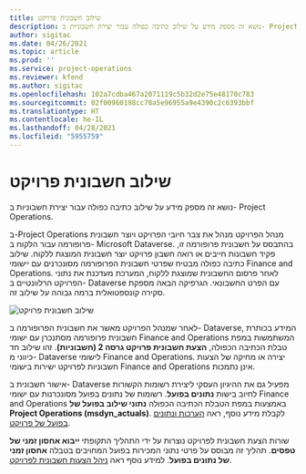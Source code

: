 ```yaml
---
title: שילוב חשבונית פרויקט
description: נושא זה מספק מידע על שילוב כתיבה כפולה עבור יצירת חשבוניות ב- Project Operations.
author: sigitac
ms.date: 04/26/2021
ms.topic: article
ms.prod: ''
ms.service: project-operations
ms.reviewer: kfend
ms.author: sigitac
ms.openlocfilehash: 102a7cdba467a2071119c5b32d2e75e48170c783
ms.sourcegitcommit: 02f00960198cc78a5e96955a9e4390c2c6393bbf
ms.translationtype: HT
ms.contentlocale: he-IL
ms.lasthandoff: 04/28/2021
ms.locfileid: "5955759"
---
```

# <a name="project-invoice-integration"></a>שילוב חשבונית פרויקט

נושא זה מספק מידע על שילוב כתיבה כפולה עבור יצירת חשבוניות ב- Project Operations.

ב-Project Operations מנהל הפרויקט מנהל את צבר חיובי הפרויקט ויוצר חשבונית פרופורמה עבור הלקוח ב- Microsoft Dataverse. בהתבסס על חשבונית פרופורמה זו, פקיד חשבונות חייבים או רואה חשבון פרויקט יוצר חשבונית המוצגת ללקוח. שילוב כתיבה כפולה מבטיח שפרטי חשבונית הפרופורמה מסונכרנים עם יישומי Finance and Operations. לאחר פרסום החשבונית שמוצגת ללקוח, המערכת מעדכנת את נתוני הפרויקט הרלוונטיים ב- Dataverse עם הפרט החשבונאי. הגרפיקה הבאה מספקת סקירה קונספטואלית ברמה גבוהה על שילוב זה.

   ![שילוב חשבונית פרויקט](./media/DW5Invoicing.png)

לאחר שמנהל הפרויקט מאשר את חשבונית הפרופורמה ב- Dataverse, המידע בכותרת חשבונית פרופורמה מסתנכרן עם ישומי Finance and Operations המשתמשות במפת טבלת הכתיבה הכפולה, **הצעת חשבונית פרויקט גרסה 2 (חשבוניות)**. זהו שילוב חד כיווני מ- Dataverse לישומי Finance and Operations. יצירה או מחיקה של הצעות חשבוניות לפרויקט ישירות בישומי Finance and Operations אינן נתמכות.

אישור חשבונית ב- Dataverse מפעיל גם את ההיגיון העסקי ליצירת רשומות הקשורות לחיוב בישות **נתונים בפועל**. רשומות של נתונים בפועל מסונכרנות עם ישומי Finance and Operations באמצעות במפת הטבלת הכתיבה הכפולה **נתוני שילוב בפועל של Project Operations ‏(msdyn\_actuals)**. לקבלת מידע נוסף, ראה [הערכות ונתונים בפועל של פרויקט](resource-dual-write-estimates-actuals.md). 

שורות הצעת חשבונית לפרויקט נוצרות על ידי התהליך התקופתי **ייבוא אחסון זמני של טפסים**. תהליך זה מבוסס על פרטי נתוני המכירות בפועל המחויבים בטבלה **אחסון זמני של נתונים בפועל**. למידע נוסף ראה [ניהל הצעות חשבונית לפרויקט](../invoicing/format-update-project-invoice-proposals.md#create-project-invoice-proposals). 
